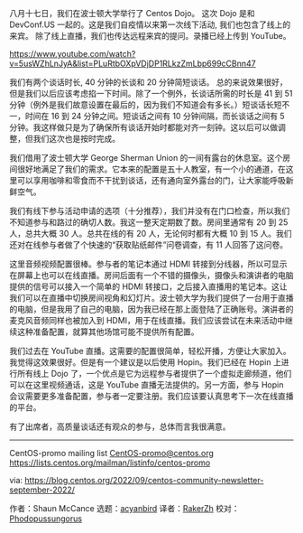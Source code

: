 
[#]: subject: "DevConf Dojo Event Report"
[#]: via: "https://lists.centos.org/pipermail/centos-promo/2022-September/007298.html"
[#]: author: "Shaun McCance <shaunm at redhat.com>"
[#]: collector: "acyanbird"
[#]: translator: "RakerZh"
[#]: reviewer: "Phodopussungorus"
[#]: publisher: "Phodopussungorus"
[#]: url: "https://www.cossig.org/434-devconf-dojo-report/"

八月十七日，我们在波士顿大学举行了 Centos Dojo。
这次 Dojo 是和 DevConf.US 一起的。这是我们自疫情以来第一次线下活动, 我们也包含了线上的来宾。 除了线上直播，我们也传达远程来宾的提问。录播已经上传到 YouTube。

https://www.youtube.com/watch?v=5usWZhLnJyA&list=PLuRtbOXpVDjDP1RLkzZmLbp699cCBnn47

我们有两个谈话时长, 40 分钟的长谈和 20 分钟简短谈话。 总的来说效果很好，但是我们以后应该考虑掐一下时间。除了一个例外，长谈话所需的时长是 41 到 51 分钟（例外是我们故意设置在最后的，因为我们不知道会有多长。）短谈话长短不一，时间在 16 到 24 分钟之间。短谈话之间有 10 分钟间隔，而长谈话之间有 5 分钟。我这样做只是为了确保所有谈话开始时都能对齐一刻钟。这以后可以做调整，但我们这次也是按时完成。

我们借用了波士顿大学 George Sherman Union 的一间有露台的休息室。这个房间很好地满足了我们的需求。它本来的配置是五十人教室，有一个小的通道，在这里可以享用咖啡和零食而不干扰到谈话，还有通向室外露台的门，让大家能呼吸新鲜空气。

我们有线下参与活动申请的选项（十分推荐），我们并没有在门口检查，所以我们不知道参与和路过的确切人数。我这一整天定期数了数。房间里通常有 20 到 25 人，总共大概 30 人。总共在线的有 20 人，无论何时都有大概 10 到 15 人。我们还对在线参与者做了个快速的“获取贴纸邮件”问卷调查，有 11 人回答了这问卷。

这里音频视频配置很棒。参与者的笔记本通过 HDMI 转接到分线器，所以可显示在屏幕上也可以在线直播。房间后面有一个不错的摄像头，摄像头和演讲者的电脑提供的信号可以接入一个简单的 HDMI 转接口，之后接入直播用的笔记本。这让我们可以在直播中切换房间视角和幻灯片。波士顿大学为我们提供了一台用于直播的电脑，但是我用了自己的电脑，因为我已经在那上面登陆了正确账号。演讲者的麦克风音频同样也被加入到 HDMI，用于在线直播。我们应该尝试在未来活动中继续这种准备配置，就算其他场馆可能不提供所有配置。

我们过去在 YouTube 直播。这需要的配置很简单，轻松开播，方便让大家加入。我觉得这效果很好。但是有一个建议是以后使用 Hopin。我们已经在 Hopin 上进行所有线上 Dojo 了，一个优点是它为远程参与者提供了一个虚拟走廊频道，他们可以在这里视频通话，这是 YouTube 直播无法提供的。另一方面，参与 Hopin 会议需要更多准备配置，参与者一定要注册。我们应该要认真思考下一次在线直播的平台。

有了出席者，高质量谈话还有观众的参与，总体而言我很满意。

_______________________________________________
CentOS-promo mailing list
CentOS-promo@centos.org
https://lists.centos.org/mailman/listinfo/centos-promo

via: https://blog.centos.org/2022/09/centos-community-newsletter-september-2022/

作者：Shaun McCance
选题：[acyanbird][b]
译者：[RakerZh](https://github.com/RakerZh)
校对：[Phodopussungorus](https://github.com/Phodopussungorus)

[b]: https://github.com/acyanbird
